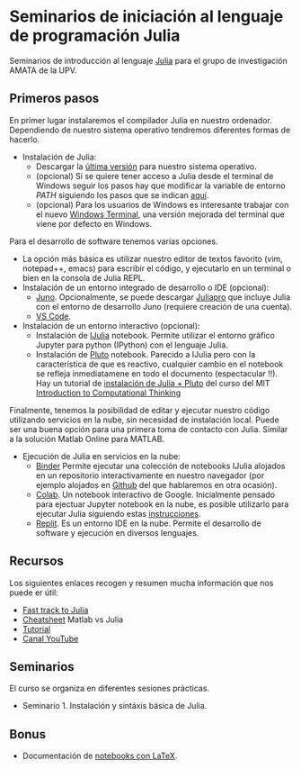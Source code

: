 # Seminarios de iniciación al lenguaje de programación Julia

Seminarios de introducción al lenguaje [Julia](https://julialang.org/) para el grupo de investigación AMATA de la UPV.

## Primeros pasos

En primer lugar instalaremos el compilador Julia en nuestro ordenador. Dependiendo de nuestro sistema operativo tendremos diferentes formas de hacerlo.
- Instalación de Julia:
  - Descargar la [última versión](https://julialang.org/downloads/) para nuestro sistema operativo.
  - (opcional) Si se quiere tener acceso a Julia desde el terminal de Windows seguir los pasos hay que modificar la variable de entorno _PATH_ siguiendo los pasos que se indican [aquí](https://julialang.org/downloads/platform/#windows).
  - (opcional) Para los usuarios de Windows es interesante trabajar con el nuevo [Windows Terminal](https://www.microsoft.com/es-es/p/windows-terminal/9n0dx20hk701?rtc=1&activetab=pivot:overviewtab), una versión mejorada del terminal que viene por defecto en Windows.
  
Para el desarrollo de software tenemos varias opciones.

- La opción más básica es utilizar nuestro editor de textos favorito (vim, notepad++, emacs) para escribir el código, y ejecutarlo en un terminal o bien en la consola de Julia REPL. 
- Instalación de un entorno integrado de desarrollo o IDE (opcional):
  - [Juno](https://junolab.org/). Opcionalmente, se puede descargar [Juliapro](https://juliacomputing.com/products/juliapro/) que incluye Julia con el entorno de desarrollo Juno (requiere creación de una cuenta).
  - [VS Code](https://code.visualstudio.com/).
- Instalación de un entorno interactivo (opcional):
  - Instalación de [IJulia](https://github.com/JuliaLang/IJulia.jl) notebook. Permite utilizar el entorno gráfico Jupyter para python (IPython) con el lenguaje Julia.
  - Instalación de [Pluto](https://github.com/fonsp/Pluto.jl/blob/master/README.md) notebook. Parecido a IJulia pero con la característica de que es reactivo, cualquier cambio en el notebook se refleja inmediatamene en todo el documento (espectacular !!). Hay un tutorial de [instalación de Julia + Pluto](https://computationalthinking.mit.edu/Fall20/installation/) del curso del MIT [Introduction to Computational Thinking](https://computationalthinking.mit.edu/Fall20/)

Finalmente, tenemos la posibilidad de editar y ejecutar nuestro código utilizando servicios en la nube, sin necesidad de instalación local. Puede ser una buena opción para una primera toma de contacto con Julia. Similar a la solución Matlab Online para MATLAB.
- Ejecución de Julia en servicios en la nube:
  - [Binder](https://mybinder.org/) Permite ejecutar una colección de notebooks IJulia alojados en un repositorio interactivamente en nuestro navegador (por ejemplo alojados en [Github](https://github.com) del que hablaremos en otra ocasión). 
  - [Colab](https://colab.research.google.com). Un notebook interactivo de Google. Inicialmente pensado para ejectuar Jupyter notebook en la nube, es posible utilizarlo para ejecutar Julia siguiendo estas [instrucciones](https://github.com/Dsantra92/Julia-on-Colab).
  - [Replit](https://replit.com/). Es un entorno IDE en la nube. Permite el desarrollo de software y ejecución en diversos lenguajes.

## Recursos
Los siguientes enlaces recogen y resumen mucha información que nos puede er útil:
- [Fast track to Julia](https://juliadocs.github.io/Julia-Cheat-Sheet/)
- [Cheatsheet](https://cheatsheets.quantecon.org/) Matlab vs Julia
- [Tutorial](https://syl1.gitbook.io/julia-language-a-concise-tutorial/)
- [Canal YouTube](https://www.youtube.com/channel/UC9IuUwwE2xdjQUT_LMLONoA/playlists)

## Seminarios
El curso se organiza en diferentes sesiones prácticas.
- Seminario 1. Instalación y sintáxis básica de Julia.

## Bonus
- Documentación de [notebooks con LaTeX](./latex/latex.ipynb).
